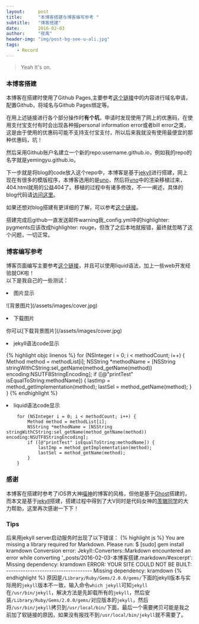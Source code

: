 ```yaml
---
layout:     post
title:      "本博客搭建与博客编写参考 "
subtitle:   "博客搭建"
date:       2016-02-03
author:     "夜禹"
header-img: "img/post-bg-see-u-ali.jpg"
tags:
    - Record
---
```




> Yeah It's on. 


### 本博客搭建
本博客在搭建时使用了Github Pages,主要参考[这个链接](http://www.jianshu.com/p/05289a4bc8b2)中的内容进行域名申请，配置Github，将域名与Github Pages绑定等。

在用上述链接进行各个部分操作时<strong>有个坑</strong>，申请时发现使用了网上的优惠码，在使用支付宝支付有时会出现各种报personal information error或者bill error之类，这是由于使用的优惠码可能不支持支付宝支付，所以后来我就没有使用最便宜的那种优惠码，坑！

然后采用Github账户名建立一个新的repo:username.github.io，例如我的repo的名字就是yemingyu.github.io。


下一步就是将blog的code放入这个repo中，本博客是基于[jekyll](http://jekyll.bootcss.com/)进行搭建，网上现在有很多的模版程序，本博客选用的是[uno](http://github.com/yemingyu/uno)，然后将[vno](http://github.com/yemingyu/vno)中的渲染移植过来，404.html就用的公益404了。移植的过程中有诸多修改，不一一阐述，具体的blog代码请[访问这里](http://github.com/yemingyu/yemingyu.github.io)。

如果还想对blog搭建有更详细的了解，可以参考[这个链接](http://blog.csdn.net/wave_1102/article/details/41548951)。

搭建完成后github一直发送邮件warning我_config.yml中的highlighter: pygments应该改成highlighter: rouge，但改了之后本地就报错，最终就忽略了这个问题，一切正常。

### 博客编写参考

博客页面编写主要参考[这个链接](http://jekyll.bootcss.com/docs/home/)，并且可以使用liquid语法，加上一些web开发经验就OK啦！<br />
以下是我自己的一些测试：
<p><li>图片显示</li></p>
![背景图片](/assets/images/cover.jpg)
<p><li>下载图片</li></p>
你可以[下载背景图片](/assets/images/cover.jpg)
<p><li>jekyll语法code显示</li></p>

{% highlight objc linenos %}
    for (NSInteger i = 0; i < methodCount; i++) {
        Method method = methodList[i];
        NSString *methodName = [NSString stringWithCString:sel_getName(method_getName(method)) encoding:NSUTF8StringEncoding];
        if ([@"printTest" isEqualToString:methodName]) {
            lastImp = method_getImplementation(method);
            lastSel = method_getName(method);
        }
    }
{% endhighlight %}

<p><li>liquid语法code显示</li></p>

```        
    for (NSInteger i = 0; i < methodCount; i++) {
        Method method = methodList[i];
        NSString *methodName = [NSString stringWithCString:sel_getName(method_getName(method)) encoding:NSUTF8StringEncoding];
        if ([@"printTest" isEqualToString:methodName]) {
            lastImp = method_getImplementation(method);
            lastSel = method_getName(method);
        }
    }
```

### 感谢

本博客在搭建时参考了iOS界大神[喵神](http://onevcat.com/)的博客的风格，但他是基于[Ghost](https://ghost.org/)搭建的，而本文是基于[jekyll](http://jekyll.bootcss.com/)搭建，搭建过程中得到了大V同时是代码女神的[羡辙同学](http://zhangwenli.com/)的大力帮助，这里再次感谢一下下！

### Tips
后来用jekyll server启动服务时出现了以下错误：
{% highlight js %}
You are missing a library required for Markdown. Please run:
$ [sudo] gem install kramdown
Conversion error: Jekyll::Converters::Markdown encountered an error while converting '_posts/2016-02-03-本博客搭建.markdown/#excerpt':
                Missing dependency: kramdown
         ERROR: YOUR SITE COULD NOT BE BUILT:
                ------------------------------------
                Missing dependency: kramdown
{% endhighlight %}
原因是```/Library/Ruby/Gems/2.0.0/gems/```下面的jekyll版本与实际用的```jekyll```版本不一致，输入命令```which jekyll```可知```jekyll```在```/usr/bin/jekyll```，解决方法是先卸载所有的```jekyll```，然后安装```/Library/Ruby/Gems/2.0.0/gems/```对应版本的```jekyll```，然后将```/usr/bin/jekyll```拷贝到```/usr/local/bin/```下面，最后一个需要拷贝可能是我之前加了软链接的原因，如果没有报找不到```/usr/local/bin/jekyll```就不需要了。
